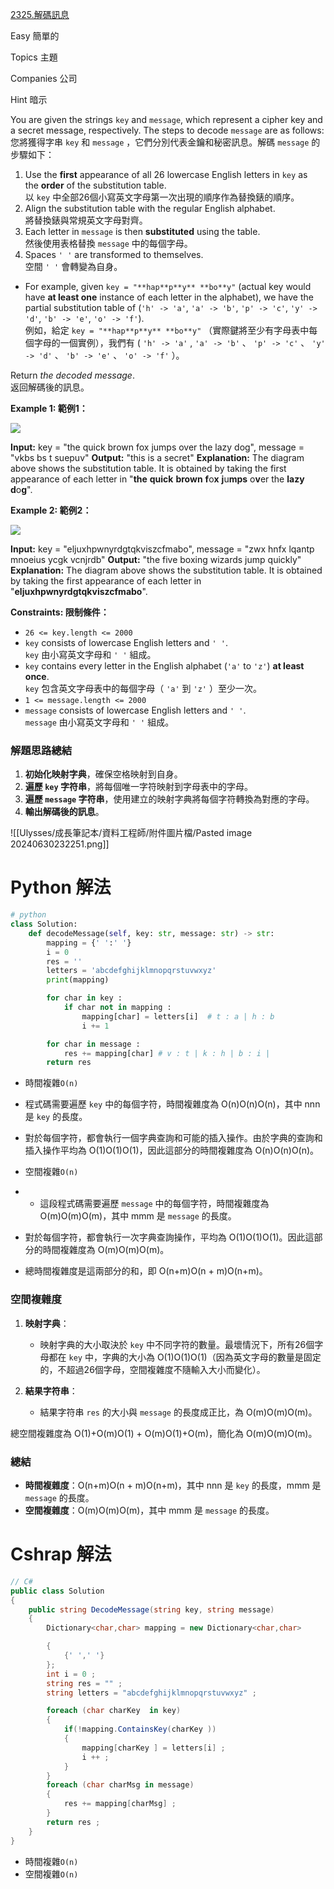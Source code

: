 
[2325.解碼訊息](https://leetcode.com/problems/decode-the-message/)

Easy 簡單的

Topics 主題

Companies 公司

Hint 暗示

You are given the strings `key` and `message`, which represent a cipher key and a secret message, respectively. The steps to decode `message` are as follows:  
您將獲得字串 `key` 和 `message` ，它們分別代表金鑰和秘密訊息。解碼 `message` 的步驟如下：

1. Use the **first** appearance of all 26 lowercase English letters in `key` as the **order** of the substitution table.  
    以 `key` 中全部26個小寫英文字母第一次出現的順序作為替換錶的順序。
2. Align the substitution table with the regular English alphabet.  
    將替換錶與常規英文字母對齊。
3. Each letter in `message` is then **substituted** using the table.  
    然後使用表格替換 `message` 中的每個字母。
4. Spaces `' '` are transformed to themselves.  
    空間 `' '` 會轉變為自身。

- For example, given `key = "**hap**p**y** **bo**y"` (actual key would have **at least one** instance of each letter in the alphabet), we have the partial substitution table of (`'h' -> 'a'`, `'a' -> 'b'`, `'p' -> 'c'`, `'y' -> 'd'`, `'b' -> 'e'`, `'o' -> 'f'`).  
    例如，給定 `key = "**hap**p**y** **bo**y"` （實際鍵將至少有字母表中每個字母的一個實例），我們有 ( `'h' -> 'a'` , `'a' -> 'b'` 、 `'p' -> 'c'` 、 `'y' -> 'd'` 、 `'b' -> 'e'` 、 `'o' -> 'f'` ）。

Return _the decoded message_.  
返回解碼後的訊息。

**Example 1: 範例1：**

![](https://assets.leetcode.com/uploads/2022/05/08/ex1new4.jpg)

**Input:** key = "the quick brown fox jumps over the lazy dog", message = "vkbs bs t suepuv"
**Output:** "this is a secret"
**Explanation:** The diagram above shows the substitution table.
It is obtained by taking the first appearance of each letter in "**the** **quick** **brown** **f**o**x** **j**u**mps** o**v**er the **lazy** **d**o**g**".

**Example 2: 範例2：**

![](https://assets.leetcode.com/uploads/2022/05/08/ex2new.jpg)

**Input:** key = "eljuxhpwnyrdgtqkviszcfmabo", message = "zwx hnfx lqantp mnoeius ycgk vcnjrdb"
**Output:** "the five boxing wizards jump quickly"
**Explanation:** The diagram above shows the substitution table.
It is obtained by taking the first appearance of each letter in "**eljuxhpwnyrdgtqkviszcfmabo**".

**Constraints: 限制條件：**

- `26 <= key.length <= 2000`
- `key` consists of lowercase English letters and `' '`.  
    `key` 由小寫英文字母和 `' '` 組成。
- `key` contains every letter in the English alphabet (`'a'` to `'z'`) **at least once**.  
    `key` 包含英文字母表中的每個字母（ `'a'` 到 `'z'` ）至少一次。
- `1 <= message.length <= 2000`
- `message` consists of lowercase English letters and `' '`.  
    `message` 由小寫英文字母和 `' '` 組成。


### 解題思路總結

1. **初始化映射字典**，確保空格映射到自身。
2. **遍歷 `key` 字符串**，將每個唯一字符映射到字母表中的字母。
3. **遍歷 `message` 字符串**，使用建立的映射字典將每個字符轉換為對應的字母。
4. **輸出解碼後的訊息**。



![[Ulysses/成長筆記本/資料工程師/附件圖片檔/Pasted image 20240630232251.png]]

# Python 解法
```python
# python
class Solution:
    def decodeMessage(self, key: str, message: str) -> str:
        mapping = {' ':' '}
        i = 0 
        res = ''
        letters = 'abcdefghijklmnopqrstuvwxyz'
        print(mapping)

        for char in key :
            if char not in mapping :
                mapping[char] = letters[i]  # t : a | h : b 
                i += 1 

        for char in message : 
            res += mapping[char] # v : t | k : h | b : i |
        return res 
```

- 時間複雜`O(n)`
- 程式碼需要遍歷 `key` 中的每個字符，時間複雜度為 O(n)O(n)O(n)，其中 nnn 是 `key` 的長度。
- 對於每個字符，都會執行一個字典查詢和可能的插入操作。由於字典的查詢和插入操作平均為 O(1)O(1)O(1)，因此這部分的時間複雜度為 O(n)O(n)O(n)。

- 空間複雜`O(n)`
- - 這段程式碼需要遍歷 `message` 中的每個字符，時間複雜度為 O(m)O(m)O(m)，其中 mmm 是 `message` 的長度。
- 對於每個字符，都會執行一次字典查詢操作，平均為 O(1)O(1)O(1)。因此這部分的時間複雜度為 O(m)O(m)O(m)。
- 總時間複雜度是這兩部分的和，即 O(n+m)O(n + m)O(n+m)。

### 空間複雜度

1. **映射字典**：
    
    - 映射字典的大小取決於 `key` 中不同字符的數量。最壞情況下，所有26個字母都在 `key` 中，字典的大小為 O(1)O(1)O(1)（因為英文字母的數量是固定的，不超過26個字母，空間複雜度不隨輸入大小而變化）。
2. **結果字符串**：
    
    - 結果字符串 `res` 的大小與 `message` 的長度成正比，為 O(m)O(m)O(m)。

總空間複雜度為 O(1)+O(m)O(1) + O(m)O(1)+O(m)，簡化為 O(m)O(m)O(m)。

### 總結

- **時間複雜度**：O(n+m)O(n + m)O(n+m)，其中 nnn 是 `key` 的長度，mmm 是 `message` 的長度。
- **空間複雜度**：O(m)O(m)O(m)，其中 mmm 是 `message` 的長度。


# Cshrap 解法
```C#
// C#
public class Solution 
{
    public string DecodeMessage(string key, string message) 
    {
        Dictionary<char,char> mapping = new Dictionary<char,char> 

        {
            {' ',' '}
        };
        int i = 0 ;
        string res = "" ; 
        string letters = "abcdefghijklmnopqrstuvwxyz" ;

        foreach (char charKey  in key)
        {
            if(!mapping.ContainsKey(charKey ))
            {
                mapping[charKey ] = letters[i] ; 
                i ++ ; 
            }
        }
        foreach (char charMsg in message)
        {
            res += mapping[charMsg] ;
        }
        return res ;
    }
}
```

- 時間複雜`O(n)`
- 空間複雜`O(n)`
